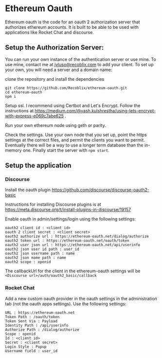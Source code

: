 # Ethereum Oauth

Ethereum oauth is the code for an oauth 2 authorization server that authorizes ethereum accounts. It is built to be able to be used with applications like Rocket Chat and discourse.


## Setup the Authorization Server:

You can run your own instance of the authentication server or use mine. To use mine, contact me at jvluso@recoblix.com to add your client. To set up your own, you will need a server and a domain name:

clone the repository and install the dependencies
```
git clone https://github.com/Recoblix/ethereum-oauth.git
cd ethereum-oauth
npm i
```
Setup ssl. I recommend using Certbot and Let's Encrypt. Follow the instructions at https://medium.com/@yash.kulshrestha/using-lets-encrypt-with-express-e069c7abe625 .

Run your own ethereum node using geth or parity. 

Check the settings. Use your own node that you set up, point the https settings at the correct files, and permit the clients you want to permit. Eventually there will be a way to use a longer term database than the in-memory one. Finally start the server with `npm start`.

## Setup the application

### Discourse
Install the oauth plugin https://github.com/discourse/discourse-oauth2-basic

Instructions for installing Discourse plugins is at https://meta.discourse.org/t/install-plugins-in-discourse/19157

Enable oauth in admin/settings/login using the following settings:
```
oauth2 client id : <client id>
oauth 2 client secret : <client secret>
oauth2 authorize url : https://ethereum-oauth.net/dialog/authorize
oauth2 token url : https://ethereum-oauth.net/oauth/token
oauth2 user json url : https://ethereum-oauth.net/api/userinfo
oauth2 json user id path : user_id
oauth2 json username path : name
oauth2 json name path : name
oauth2 scope : openid
```
The callbackUrl for the client in the ethereum-oauth settings will be `<Discourse url>/auth/oauth2_basic/callback`

### Rocket Chat
Add a new custom oauth provider in the oauth settings in the administration tab (not the oauth apps settings). Use the following settings:
```
URL : https://ethereum-oauth.net
Token Path : /oauth/token
Token Sent Via : Payload
Identity Path : /api/userinfo
Authorize Path : /dialog/authorize
Scope : openid
Id : <client id>
Secret : <client secret>
Login Style : Popup
Username field : user_id
```
